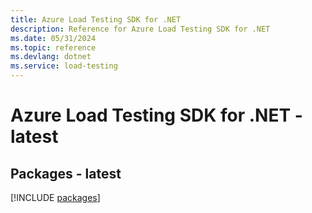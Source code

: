 ```yaml
---
title: Azure Load Testing SDK for .NET
description: Reference for Azure Load Testing SDK for .NET
ms.date: 05/31/2024
ms.topic: reference
ms.devlang: dotnet
ms.service: load-testing
---
```

# Azure Load Testing SDK for .NET - latest
## Packages - latest
[!INCLUDE [packages](load-testing-index.md)]